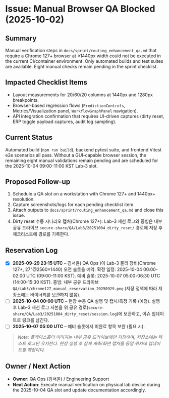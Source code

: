 # Issue: Manual Browser QA Blocked (2025-10-02)

## Summary
Manual verification steps in `docs/sprint/routing_enhancement_qa.md` that require a Chrome 127+ browser at ≥1440px width could not be executed in the current CI/container environment. Only automated builds and test suites are available. Eight manual checks remain pending in the sprint checklist.

## Impacted Checklist Items
- Layout measurements for 20/60/20 columns at 1440px and 1280px breakpoints.
- Browser-based regression flows (`PredictionControls`, Metrics/Visualization panel, `WorkflowGraphPanel` navigation).
- API integration confirmation that requires UI-driven captures (dirty reset, ERP toggle payload captures, audit log sampling).

## Current Status
Automated build (`npm run build`), backend pytest suite, and frontend Vitest e2e scenarios all pass. Without a GUI-capable browser session, the remaining eight manual validations remain pending and are scheduled for the 2025-10-04 09:00-11:00 KST Lab-3 slot.

## Proposed Follow-up
1. Schedule a QA slot on a workstation with Chrome 127+ and 1440px+ resolution.
2. Capture screenshots/logs for each pending checklist item.
3. Attach outputs to `docs/sprint/routing_enhancement_qa.md` and close this issue.
4. Dirty reset 수동 시나리오 캡처(Chrome 127+): Lab-3 세션 로그와 증빙은 내부 공유 드라이브 `secure-share/QA/Lab3/20251004_dirty_reset/` 경로에 저장 후 체크리스트에 경로를 기록한다.

## Reservation Log
- [x] **2025-09-29 23:15 UTC** – 김서윤( QA Ops )이 Lab-3 물리 장비(Chrome 127+, 27"@2560×1440) 오전 슬롯을 예약. 확정 일정: 2025-10-04 00:00-02:00 UTC (09:00-11:00 KST). 예비 슬롯: 2025-10-07 05:00-06:30 UTC (14:00-15:30 KST). 증빙: 내부 공유 드라이브 `QA/Lab3/chrome127_manual_reservation_20250929.png` (저장 정책에 따라 저장소에는 바이너리를 보관하지 않음).
- [ ] **2025-10-04 00:00 UTC** – 현장 수동 QA 실행 및 캡처/측정 기록 (예정). 실행 후 Lab-3 세션 로그 사본을 위 공유 경로(`secure-share/QA/Lab3/20251004_dirty_reset/session.log`)에 보관하고, 이슈 업데이트로 링크를 남긴다.
- [ ] **2025-10-07 05:00 UTC** – 예비 슬롯에서 미완료 항목 보완 (필요 시).

> _Note: 플레이스홀더 이미지는 내부 공유 드라이브에만 저장하며, 저장소에는 텍스트 로그만 유지한다. 현장 실행 후 실제 계측/화면 캡처를 동일 위치에 업데이트할 예정이다._

## Owner / Next Action
- **Owner**: QA Ops (김서윤) / Engineering Support
- **Next Action**: Execute manual verification on physical lab device during the 2025-10-04 QA slot and update documentation accordingly.
